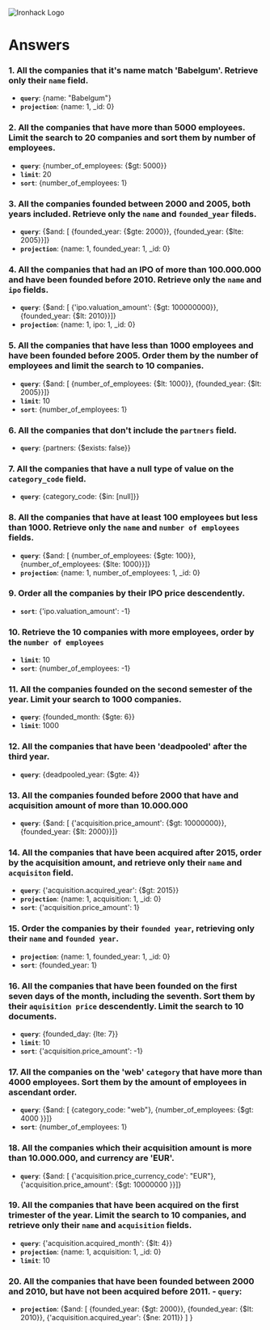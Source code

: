 ![Ironhack Logo](https://i.imgur.com/1QgrNNw.png)

# Answers

### 1. All the companies that it's name match 'Babelgum'. Retrieve only their `name` field.
 - **`query`**: {name: "Babelgum"}
 - **`projection`**: {name: 1, _id: 0}

### 2. All the companies that have more than 5000 employees. Limit the search to 20 companies and sort them by **number of employees**.
 - **`query`**: {number_of_employees: {$gt: 5000}}
 - **`limit`**: 20
 - **`sort`**: {number_of_employees: 1}

### 3. All the companies founded between 2000 and 2005, both years included. Retrieve only the `name` and `founded_year` fileds.
 - **`query`**: {$and: [ {founded_year: {$gte: 2000}}, {founded_year: {$lte: 2005}}]}
 - **`projection`**: {name: 1, founded_year: 1, _id: 0}

### 4. All the companies that had an IPO of more than 100.000.000 and have been founded before 2010. Retrieve only the `name` and `ipo` fields.
 - **`query`**: {$and: [ {'ipo.valuation_amount': {$gt: 100000000}}, {founded_year: {$lt: 2010}}]}
 - **`projection`**: {name: 1, ipo: 1, _id: 0}

### 5. All the companies that have less than 1000 employees and have been founded before 2005. Order them by the number of employees and limit the search to 10 companies.
 - **`query`**: {$and: [ {number_of_employees: {$lt: 1000}}, {founded_year: {$lt: 2005}}]}
 - **`limit`**: 10
 - **`sort`**: {number_of_employees: 1}

### 6. All the companies that don't include the `partners` field.
 - **`query`**: {partners: {$exists: false}}

### 7. All the companies that have a null type of value on the `category_code` field.
 - **`query`**: {category_code: {$in: [null]}}

### 8. All the companies that have at least 100 employees but less than 1000. Retrieve only the `name` and `number of employees` fields.
 - **`query`**: {$and: [ {number_of_employees: {$gte: 100}}, {number_of_employees: {$lte: 1000}}]}
 - **`projection`**: {name: 1, number_of_employees: 1, _id: 0}

### 9. Order all the companies by their IPO price descendently.
 - **`sort`**: {'ipo.valuation_amount': -1}

### 10. Retrieve the 10 companies with more employees, order by the `number of employees`
 - **`limit`**: 10
 - **`sort`**: {number_of_employees: -1}

### 11. All the companies founded on the second semester of the year. Limit your search to 1000 companies.
 - **`query`**: {founded_month: {$gte: 6}}
 - **`limit`**: 1000

### 12. All the companies that have been 'deadpooled' after the third year.
 - **`query`**: {deadpooled_year: {$gte: 4}}

### 13. All the companies founded before 2000 that have and acquisition amount of more than 10.000.000
 - **`query`**: {$and: [ {'acquisition.price_amount': {$gt: 10000000}}, {founded_year: {$lt: 2000}}]}

### 14. All the companies that have been acquired after 2015, order by the acquisition amount, and retrieve only their `name` and `acquisiton` field.
- **`query`**: {'acquisition.acquired_year': {$gt: 2015}}
- **`projection`**: {name: 1, acquisition: 1, _id: 0}
- **`sort`**: {'acquisition.price_amount': 1}

### 15. Order the companies by their `founded year`, retrieving only their `name` and `founded year`.
 - **`projection`**: {name: 1, founded_year: 1, _id: 0}
 - **`sort`**: {founded_year: 1}

### 16. All the companies that have been founded on the first seven days of the month, including the seventh. Sort them by their `aquisition price` descendently. Limit the search to 10 documents.
 - **`query`**: {founded_day: {lte: 7}}
 - **`limit`**: 10
 - **`sort`**: {'acquisition.price_amount': -1}

### 17. All the companies on the 'web' `category` that have more than 4000 employees. Sort them by the amount of employees in ascendant order.
 - **`query`**: {$and: [ {category_code: "web"}, {number_of_employees: {$gt: 4000 }}]}
 - **`sort`**: {number_of_employees: 1}

### 18. All the companies which their acquisition amount is more than 10.000.000, and currency are 'EUR'.
 - **`query`**: {$and: [ {'acquisition.price_currency_code': "EUR"}, {'acquisition.price_amount': {$gt: 10000000 }}]}

### 19. All the companies that have been acquired on the first trimester of the year. Limit the search to 10 companies, and retrieve only their `name` and `acquisition` fields.
 - **`query`**: {'acquisition.acquired_month': {$lt: 4}}
 - **`projection`**: {name: 1, acquisition: 1, _id: 0}
 - **`limit`**: 10

### 20. All the companies that have been founded between 2000 and 2010, but have not been acquired before 2011. - **`query`**: 
 - **`projection`**: {$and: [ {founded_year: {$gt: 2000}}, {founded_year: {$lt: 2010}}, {'acquisition.acquired_year': {$ne: 2011}} ] }